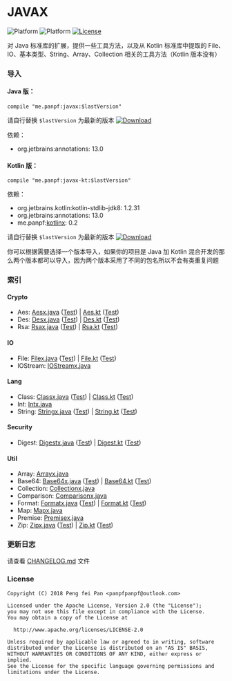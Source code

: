 # JAVAX

![Platform][platform_java_icon]
![Platform][platform_kotlin_icon]
[![License][license_image]][license_link]

对 Java 标准库的扩展，提供一些工具方法，以及从 Kotlin 标准库中提取的 File、IO、基本类型、String、Array、Collection 相关的工具方法（Kotlin 版本没有）

### 导入

#### Java 版：
```grovvy
compile "me.panpf:javax:$lastVersion"
```

请自行替换 `$lastVersion` 为最新的版本 [![Download][VersionBadgeIcon]][VersionBadgeLink]

依赖：
* org.jetbrains:annotations: 13.0

#### Kotlin 版：

```grovvy
compile "me.panpf:javax-kt:$lastVersion"
```

依赖：
* org.jetbrains.kotlin:kotlin-stdlib-jdk8: 1.2.31
* org.jetbrains:annotations: 13.0
* me.panpf:[kotlinx][kotlinx]: 0.2

请自行替换 `$lastVersion` 为最新的版本 [![Download][KTVersionBadgeIcon]][KTVersionBadgeLink]

你可以根据需要选择一个版本导入，如果你的项目是 Java 加 Kotlin 混合开发的那么两个版本都可以导入，因为两个版本采用了不同的包名所以不会有类重复问题

### 索引

#### Crypto
* Aes: [Aesx.java] ([Test][AesTest.java]) | [Aes.kt] ([Test][AesTest.kt])
* Des: [Desx.java] ([Test][DesTest.java]) | [Des.kt] ([Test][DesTest.kt])
* Rsa: [Rsax.java] ([Test][RsaTest.java]) | [Rsa.kt] ([Test][RsaTest.kt])

#### IO
* File: [Filex.java] ([Test][FileTest.java]) | [File.kt] ([Test][FileTest.kt])
* IOStream: [IOStreamx.java]

#### Lang
* Class: [Classx.java] ([Test][ClassTest.java]) | [Class.kt] ([Test][ClassTest.kt])
* Int: [Intx.java]
* String: [Stringx.java] ([Test][StringTest.java]) | [String.kt] ([Test][StringTest.kt])

#### Security
* Digest: [Digestx.java] ([Test][DigestTest.java]) | [Digest.kt] ([Test][DigestTest.kt])

#### Util
* Array: [Arrayx.java]
* Base64: [Base64x.java] ([Test][Base64Test.java]) | [Base64.kt] ([Test][Base64Test.kt])
* Collection: [Collectionx.java]
* Comparison: [Comparisonx.java]
* Format: [Formatx.java] ([Test][FormatTest.java]) | [Format.kt] ([Test][FormatTest.kt])
* Map: [Mapx.java]
* Premise: [Premisex.java]
* Zip: [Zipx.java] ([Test][ZipTest.java]) | [Zip.kt] ([Test][ZipTest.kt])

### 更新日志

请查看 [CHANGELOG.md] 文件


### License
    Copyright (C) 2018 Peng fei Pan <panpfpanpf@outlook.com>

    Licensed under the Apache License, Version 2.0 (the "License");
    you may not use this file except in compliance with the License.
    You may obtain a copy of the License at

      http://www.apache.org/licenses/LICENSE-2.0

    Unless required by applicable law or agreed to in writing, software
    distributed under the License is distributed on an "AS IS" BASIS,
    WITHOUT WARRANTIES OR CONDITIONS OF ANY KIND, either express or implied.
    See the License for the specific language governing permissions and
    limitations under the License.


[platform_java_icon]: https://img.shields.io/badge/Platform-Java-red.svg
[platform_kotlin_icon]: https://img.shields.io/badge/Platform-Kotlin-blue.svg
[license_image]: https://img.shields.io/badge/License-Apache%202-blue.svg
[license_link]: https://www.apache.org/licenses/LICENSE-2.0
[VersionBadgeIcon]: https://api.bintray.com/packages/panpf/maven/javax/images/download.svg
[VersionBadgeLink]:https://bintray.com/panpf/maven/javax/_latestVersion
[KTVersionBadgeIcon]: https://api.bintray.com/packages/panpf/maven/javax-kt/images/download.svg
[KTVersionBadgeLink]:https://bintray.com/panpf/maven/javax-kt/_latestVersion
[CHANGELOG.md]: CHANGELOG.md
[kotlinx]: https://github.com/panpf/kotlinx

[Aesx.java]: https://github.com/panpf/javax/blob/master/javax/src/main/java/me/panpf/javax/crypto/Aesx.java
[AesTest.java]: https://github.com/panpf/javax/blob/master/javax/src/test/java/me/panpf/javax/test/crypto/AesTest.java
[Aes.kt]: https://github.com/panpf/javax/blob/master/javax-kt/src/main/java/me/panpf/javaxkt/crypto/Aes.kt
[AesTest.kt]: https://github.com/panpf/javax/blob/master/javax-kt/src/test/java/me/panpf/javaxkt/test/crypto/AesTest.kt

[Desx.java]: https://github.com/panpf/javax/blob/master/javax/src/main/java/me/panpf/javax/crypto/Desx.java
[DesTest.java]: https://github.com/panpf/javax/blob/master/javax/src/test/java/me/panpf/javax/test/crypto/DesTest.java
[Des.kt]: https://github.com/panpf/javax/blob/master/javax-kt/src/main/java/me/panpf/javaxkt/crypto/Des.kt
[DesTest.kt]: https://github.com/panpf/javax/blob/master/javax-kt/src/test/java/me/panpf/javaxkt/test/crypto/DesTest.kt

[Rsax.java]: https://github.com/panpf/javax/blob/master/javax/src/main/java/me/panpf/javax/crypto/Rsax.java
[RsaTest.java]: https://github.com/panpf/javax/blob/master/javax/src/test/java/me/panpf/javax/test/crypto/RsaTest.java
[Rsa.kt]: https://github.com/panpf/javax/blob/master/javax-kt/src/main/java/me/panpf/javaxkt/crypto/Rsa.kt
[RsaTest.kt]: https://github.com/panpf/javax/blob/master/javax-kt/src/test/java/me/panpf/javaxkt/test/crypto/RsaTest.kt

[Filex.java]: https://github.com/panpf/javax/blob/master/javax/src/main/java/me/panpf/javax/io/Filex.java
[FileTest.java]: https://github.com/panpf/javax/blob/master/javax/src/test/java/me/panpf/javax/test/io/FileTest.java
[File.kt]: https://github.com/panpf/javax/blob/master/javax-kt/src/main/java/me/panpf/javaxkt/io/File.kt
[FileTest.kt]: https://github.com/panpf/javax/blob/master/javax-kt/src/test/java/me/panpf/javaxkt/test/io/FileTest.kt

[IOStreamx.java]: https://github.com/panpf/javax/blob/master/javax/src/main/java/me/panpf/javax/io/IOStreamx.java

[Classx.java]: https://github.com/panpf/javax/blob/master/javax/src/main/java/me/panpf/javax/lang/Classx.java
[ClassTest.java]: https://github.com/panpf/javax/blob/master/javax/src/test/java/me/panpf/javax/test/lang/ClassTest.java
[Class.kt]: https://github.com/panpf/javax/blob/master/javax-kt/src/main/java/me/panpf/javaxkt/lang/Class.kt
[ClassTest.kt]: https://github.com/panpf/javax/blob/master/javax-kt/src/test/java/me/panpf/javaxkt/test/lang/ClassTest.kt

[Intx.java]: https://github.com/panpf/javax/blob/master/javax/src/main/java/me/panpf/javax/lang/Intx.java

[Stringx.java]: https://github.com/panpf/javax/blob/master/javax/src/main/java/me/panpf/javax/lang/Stringx.java
[StringTest.java]: https://github.com/panpf/javax/blob/master/javax/src/test/java/me/panpf/javax/test/lang/StringTest.java
[String.kt]: https://github.com/panpf/javax/blob/master/javax-kt/src/main/java/me/panpf/javaxkt/lang/String.kt
[StringTest.kt]: https://github.com/panpf/javax/blob/master/javax-kt/src/test/java/me/panpf/javaxkt/test/lang/StringTest.kt

[Digestx.java]: https://github.com/panpf/javax/blob/master/javax/src/main/java/me/panpf/javax/security/Digestx.java
[DigestTest.java]: https://github.com/panpf/javax/blob/master/javax/src/test/java/me/panpf/javax/test/security/DigestTest.java
[Digest.kt]: https://github.com/panpf/javax/blob/master/javax-kt/src/main/java/me/panpf/javaxkt/security/Digest.kt
[DigestTest.kt]: https://github.com/panpf/javax/blob/master/javax-kt/src/test/java/me/panpf/javaxkt/test/security/DigestTest.kt

[Arrayx.java]: https://github.com/panpf/javax/blob/master/javax/src/main/java/me/panpf/javax/util/Arrayx.java

[Base64x.java]: https://github.com/panpf/javax/blob/master/javax/src/main/java/me/panpf/javax/util/Base64x.java
[Base64Test.java]: https://github.com/panpf/javax/blob/master/javax/src/test/java/me/panpf/javax/test/util/Base64Test.java
[Base64.kt]: https://github.com/panpf/javax/blob/master/javax-kt/src/main/java/me/panpf/javaxkt/util/Base64.kt
[Base64Test.kt]: https://github.com/panpf/javax/blob/master/javax-kt/src/test/java/me/panpf/javaxkt/test/util/Base64Test.kt

[Collectionx.java]: https://github.com/panpf/javax/blob/master/javax/src/main/java/me/panpf/javax/util/Collectionx.java

[Comparisonx.java]: https://github.com/panpf/javax/blob/master/javax/src/main/java/me/panpf/javax/util/Comparisonx.java

[Formatx.java]: https://github.com/panpf/javax/blob/master/javax/src/main/java/me/panpf/javax/util/Formatx.java
[FormatTest.java]: https://github.com/panpf/javax/blob/master/javax/src/test/java/me/panpf/javax/test/util/FormatTest.java
[Format.kt]: https://github.com/panpf/javax/blob/master/javax-kt/src/main/java/me/panpf/javaxkt/util/Format.kt
[FormatTest.kt]: https://github.com/panpf/javax/blob/master/javax-kt/src/test/java/me/panpf/javaxkt/test/util/FormatTest.kt

[Mapx.java]: https://github.com/panpf/javax/blob/master/javax/src/main/java/me/panpf/javax/util/Mapx.java

[Premisex.java]: https://github.com/panpf/javax/blob/master/javax/src/main/java/me/panpf/javax/util/Premisex.java

[Zipx.java]: https://github.com/panpf/javax/blob/master/javax/src/main/java/me/panpf/javax/util/Zipx.java
[ZipTest.java]: https://github.com/panpf/javax/blob/master/javax/src/test/java/me/panpf/javax/test/util/ZipTest.java
[Zip.kt]: https://github.com/panpf/javax/blob/master/javax-kt/src/main/java/me/panpf/javaxkt/util/Zip.kt
[ZipTest.kt]: https://github.com/panpf/javax/blob/master/javax-kt/src/test/java/me/panpf/javaxkt/test/util/ZipTest.kt
